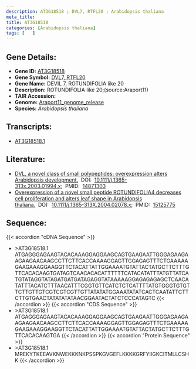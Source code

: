 ```yaml
---
description: AT3G18518 ; DVL7, RTFL20 ; Arabidopsis thaliana
meta_title:
title: AT3G18518
categories: [Arabidopsis thaliana]
tags: [   ]
---
```


## Gene Details:
- **Gene ID:** [AT3G18518](https://www.arabidopsis.org/locus?name=AT3G18518)
- **Gene Symbol:** <u>DVL7, RTFL20</u>
- **Gene Name:** DEVIL 7, ROTUNDIFOLIA like 20
- **Description:**   ROTUNDIFOLIA like 20;(source:Araport11)
- **TAIR Accession:** 
- **Genome:** [Araport11_genome_release](https://www.arabidopsis.org/download/list?dir=Genes%2FAraport11_genome_release)
- **Species:** *Arabidopsis thaliana*

## Transcripts:
   -  [AT3G18518.1](https://www.arabidopsis.org/gene?name=AT3G18518.1)
## Literature:
   - [DVL, a novel class of small polypeptides: overexpression alters Arabidopsis  development.](https://www.doi.org/10.1111/j.1365-313x.2003.01994.x)&nbsp;&nbsp;DOI:&nbsp;&nbsp;[10.1111/j.1365-313x.2003.01994.x](https://www.doi.org/10.1111/j.1365-313x.2003.01994.x);&nbsp;&nbsp;PMID:&nbsp;&nbsp;[14871303](https://pubmed.ncbi.nlm.nih.gov/14871303/)
   - [Overexpression of a novel small peptide ROTUNDIFOLIA4 decreases cell  proliferation and alters leaf shape in Arabidopsis thaliana.](https://www.doi.org/10.1111/j.1365-313X.2004.02078.x)&nbsp;&nbsp;DOI:&nbsp;&nbsp;[10.1111/j.1365-313X.2004.02078.x](https://www.doi.org/10.1111/j.1365-313X.2004.02078.x);&nbsp;&nbsp;PMID:&nbsp;&nbsp;[15125775](https://pubmed.ncbi.nlm.nih.gov/15125775/)
## Sequence:
{{< accordion "cDNA Sequence" >}}
- \>AT3G18518.1
ATGAGGGAGAAGTACACAAAGGAGGAAGCAGTGAAGAATTGGGAGAAGAAGAAGAACAAGCCTTCTTCACCAAAAGGAGTTGGAGAGTTTCTGAAAAAGAAGAAAGGAAGGTTCTACATTATTGGAAAATGTATTACTATGCTTCTTTGTTCACACAAGTGATAGTCAACACACATTTTTTCATACATATTTATGTTATCATGTATAGGTATAGATGATGATAGAGGTATAAAAAGGAGAGAGAGCTCAACATATTTACATCTTTAACATTTCGGTGTTCATCTCTCATTTTATGTGGGTGTGTTCTTGTTGTCGTCGTCGTTGTTATATATGGAAATATATCACTCAATATTCTTCTTGTGAACTATATATATAACGGAATACTATCTCCCATAGTC
{{< /accordion >}}
{{< accordion "CDS Sequence" >}}
- \>AT3G18518.1
ATGAGGGAGAAGTACACAAAGGAGGAAGCAGTGAAGAATTGGGAGAAGAAGAAGAACAAGCCTTCTTCACCAAAAGGAGTTGGAGAGTTTCTGAAAAAGAAGAAAGGAAGGTTCTACATTATTGGAAAATGTATTACTATGCTTCTTTGTTCACACAAGTGA
{{< /accordion >}}
{{< accordion "Protein Sequence" >}}
- \>AT3G18518.1
MREKYTKEEAVKNWEKKKNKPSSPKGVGEFLKKKKGRFYIIGKCITMLLCSHK
{{< /accordion >}}
